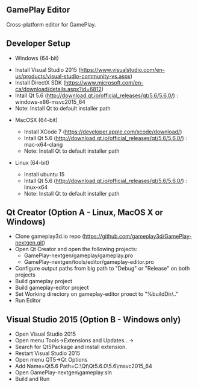 ## GamePlay Editor

Cross-platform editor for GamePlay.

## Developer Setup

-  Windows (64-bit)
  * Install Visual Studio 2015 (https://www.visualstudio.com/en-us/products/visual-studio-community-vs.aspx)
  * Install DirectX SDK (https://www.microsoft.com/en-ca/download/details.aspx?id=6812)
  * Intall Qt 5.6 (http://download.qt.io/official_releases/qt/5.6/5.6.0/) : windows-x86-msvc2015_64
  * Note: Install Qt to default installer path
  
- MacOSX (64-bit)
  * Install XCode 7 (https://developer.apple.com/xcode/download/) 
  * Intall Qt 5.6  (http://download.qt.io/official_releases/qt/5.6/5.6.0/) : mac-x64-clang
  * Note: Install Qt to default installer path

- Linux (64-bit)
  * Install ubuntu 15
  * Intall Qt 5.6 (http://download.qt.io/official_releases/qt/5.6/5.6.0/) : linux-x64
  * Note: Install Qt to default installer path

## Qt Creator (Option A - Linux, MacOS X or Windows)
- Clone gameplay3d.io repo (https://github.com/gameplay3d/GamePlay-nextgen.git)
- Open Qt Creator and open the following projects:
	*  GamePlay-nextgen/gameplay/gameplay.pro
	*  GamePlay-nextgen/tools/editor/gameplay-editor.pro
- Configure output paths from big path to "Debug" or "Release" on both projects
- Build gameplay project
- Build gameplay-editor project
- Set Working directory on gameplay-editor proect to "%buildDir/.."
- Run Editor

## Visual Studio 2015 (Option B - Windows only)
- Open Visual Studio 2015
- Open menu Tools->Extensions and Updates...->
- Search for Qt5Package and install extension.
- Restart Visual Studio 2015
- Open menu QT5->Qt Options
- Add Name=Qt5.6  Path=C:\Qt\Qt5.6.0\5.6\msvc2015_64
- Open GamePlay-nextgen\gameplay.sln
- Build and Run

